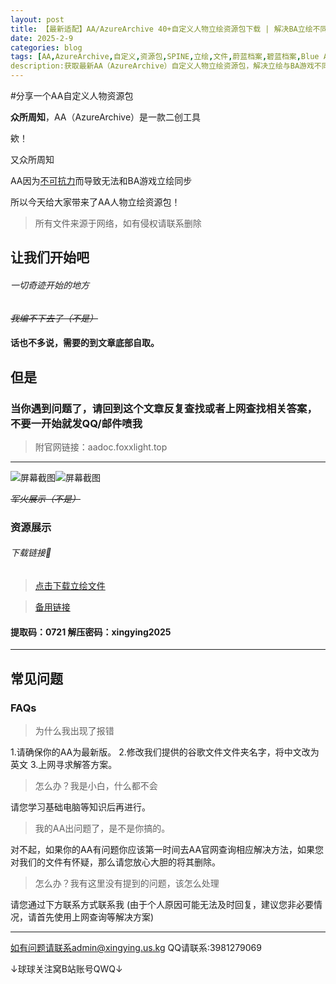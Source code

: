 ```yaml
---
layout: post
title: 【最新适配】AA/AzureArchive 40+自定义人物立绘资源包下载 | 解决BA立绘不同步
date: 2025-2-9
categories: blog
tags: [AA,AzureArchive,自定义,资源包,SPINE,立绘,文件,蔚蓝档案,碧蓝档案,Blue Archive,骨骼]
description:获取最新AA（AzureArchive）自定义人物立绘资源包，解决立绘与BA游戏不同步问题！含下载链接、解压密码及常见问题解答，适配新手与高阶用户。
---
```

#分享一个AA自定义人物资源包


**众所周知**，AA（AzureArchive）是一款二创工具

欸！

又众所周知

AA因为[不可抗力](bilibili.com/opus/991711857075027973)而导致无法和BA游戏立绘同步

所以今天给大家带来了AA人物立绘资源包！

> 所有文件来源于网络，如有侵权请联系删除

## 让我们开始吧
###### 一切奇迹开始的地方

*~~我编不下去了（不是）~~* 
#### 话也不多说，需要的到文章底部自取。
## 但是
### 当你遇到问题了，请回到这个文章反复查找或者上网查找相关答案，不要一开始就发QQ/邮件喷我

> 附官网链接：aadoc.foxxlight.top

------------

![屏幕截图 ](https://img.wjwj.top/2025/02/09/38210f35aeb4d46aa7ee20b6662a22b2.png)![屏幕截图](https://img.wjwj.top/2025/02/09/b2fd3e3e3b1dba8319205eae86224e6d.png)

*~~军火展示（不是）~~* 

### **资源展示**


###### 下载链接🔗
> [点击下载立绘文件](https://www.123865.com/s/kUJXjv-Bj3d3?提取码:0721)

> [备用链接](https://www.123684.com/s/kUJXjv-Bj3d3?提取码:0721)
   
#### 提取码：0721  解压密码：xingying2025



------------

## 常见问题

### FAQs



> 为什么我出现了报错

  1.请确保你的AA为最新版。
  2.修改我们提供的谷歌文件文件夹名字，将中文改为英文 
  3.上网寻求解答方案。


> 怎么办？我是小白，什么都不会 

  请您学习基础电脑等知识后再进行。


> 我的AA出问题了，是不是你搞的。

  对不起，如果你的AA有问题你应该第一时间去AA官网查询相应解决方法，如果您对我们的文件有怀疑，那么请您放心大胆的将其删除。


> 怎么办？我有这里没有提到的问题，该怎么处理 

  请您通过下方联系方式联系我
  (由于个人原因可能无法及时回复，建议您非必要情况，请首先使用上网查询等解决方案)


------------


如有问题请联系admin@xingying.us.kg
QQ请联系:3981279069

↓球球关注窝B站账号QWQ↓